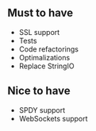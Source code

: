 ## Must to have

* SSL support
* Tests
* Code refactorings
* Optimalizations
* Replace StringIO

## Nice to have

* SPDY support
* WebSockets support